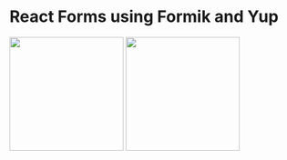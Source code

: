 # React Forms using Formik and Yup

<img height="200" src="https://www.bing.com/th?id=OIP.SY6pNGG_jTIZCfEpMU_2hwHaDt&w=189&h=100&c=8&rs=1&qlt=90&o=6&dpr=1.25&pid=3.1&rm=2">

<img height="200" src="https://www.bing.com/th?id=OIP.xcbmg9BcGwl1EcCPLHH0mwAAAA&w=95&h=100&c=8&rs=1&qlt=90&o=6&dpr=1.25&pid=3.1&rm=2">
